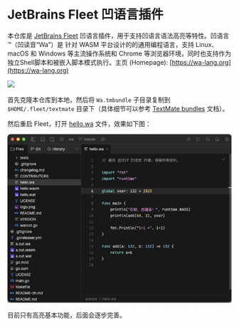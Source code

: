 # JetBrains Fleet 凹语言插件

本仓库是 [JetBrains Fleet](https://www.jetbrains.com.cn/fleet) 凹语言插件，用于支持凹语言语法高亮等特性。凹语言™（凹读音“Wa”）是 针对 WASM 平台设计的的通用编程语言，支持 Linux、macOS 和 Windows 等主流操作系统和 Chrome 等浏览器环境，同时也支持作为独立Shell脚本和被嵌入脚本模式执行。主页 (Homepage): [https://wa-lang.org](https://wa-lang.org)


![](https://wa-lang.org/favicon.svg)


首先克隆本仓库到本地，然后将 `Wa.tmbundle` 子目录复制到 `$HOME/.fleet/textmate` 目录下（具体细节可以参考 [TextMate bundles](https://www.jetbrains.com/help/fleet/textmate.html) 文档）。

然后重启 Fleet，打开 [hello.wa](hello.wa) 文件，效果如下图：

![](screenshot.png)

目前只有高亮基本功能，后面会逐步完善。
